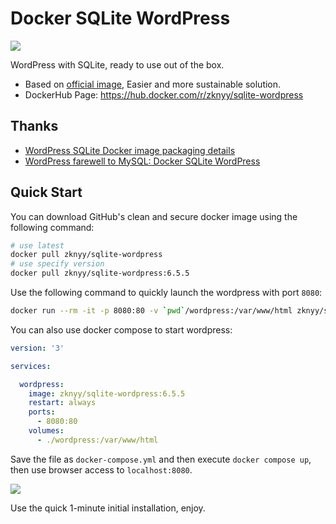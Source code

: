 # Docker SQLite WordPress

![](.github/about.jpg)

WordPress with SQLite, ready to use out of the box.

- Based on [official image](https://hub.docker.com/_/wordpress), Easier and more sustainable solution.
- DockerHub Page: https://hub.docker.com/r/zknyy/sqlite-wordpress

## Thanks

- [WordPress SQLite Docker image packaging details](https://soulteary.com/2024/04/21/wordpress-sqlite-docker-image-packaging-details.html)
- [WordPress farewell to MySQL: Docker SQLite WordPress](https://soulteary.com/2024/04/17/say-goodbye-to-mysql-docker-sqlite-wordpress.html)

## Quick Start

You can download GitHub's clean and secure docker image using the following command:

```bash
# use latest
docker pull zknyy/sqlite-wordpress
# use specify version
docker pull zknyy/sqlite-wordpress:6.5.5
```

Use the following command to quickly launch the wordpress with port `8080`:

```bash
docker run --rm -it -p 8080:80 -v `pwd`/wordpress:/var/www/html zknyy/sqlite-wordpress
```

You can also use docker compose to start wordpress:

```yaml
version: '3'

services:

  wordpress:
    image: zknyy/sqlite-wordpress:6.5.5
    restart: always
    ports:
      - 8080:80
    volumes:
      - ./wordpress:/var/www/html
```

Save the file as `docker-compose.yml` and then execute `docker compose up`, then use browser access to `localhost:8080`.

![](.github/ready-to-use.jpg)

Use the quick 1-minute initial installation, enjoy.
